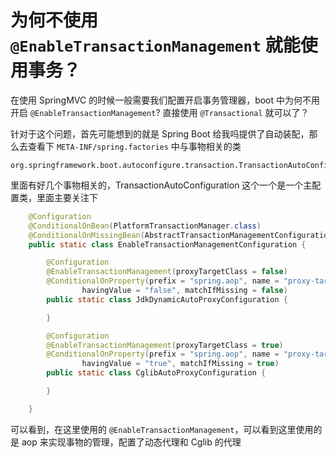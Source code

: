 # 为何不使用 `@EnableTransactionManagement` 就能使用事务？ 

在使用 SpringMVC 的时候一般需要我们配置开启事务管理器，boot 中为何不用开启 `@EnableTransactionManagement`? 直接使用 `@Transactional` 就可以了？

针对于这个问题，首先可能想到的就是 Spring Boot 给我吗提供了自动装配，那么去查看下 `META-INF/spring.factories` 中与事物相关的类

```
org.springframework.boot.autoconfigure.transaction.TransactionAutoConfiguration,\
```

里面有好几个事物相关的，TransactionAutoConfiguration 这个一个是一个主配置类，里面主要关注下

```java
	@Configuration
	@ConditionalOnBean(PlatformTransactionManager.class)
	@ConditionalOnMissingBean(AbstractTransactionManagementConfiguration.class)
	public static class EnableTransactionManagementConfiguration {

		@Configuration
		@EnableTransactionManagement(proxyTargetClass = false)
		@ConditionalOnProperty(prefix = "spring.aop", name = "proxy-target-class",
				havingValue = "false", matchIfMissing = false)
		public static class JdkDynamicAutoProxyConfiguration {

		}

		@Configuration
		@EnableTransactionManagement(proxyTargetClass = true)
		@ConditionalOnProperty(prefix = "spring.aop", name = "proxy-target-class",
				havingValue = "true", matchIfMissing = true)
		public static class CglibAutoProxyConfiguration {

		}

	}
```

可以看到，在这里使用的  `@EnableTransactionManagement`，可以看到这里使用的是 aop 来实现事物的管理，配置了动态代理和 Cglib 的代理
